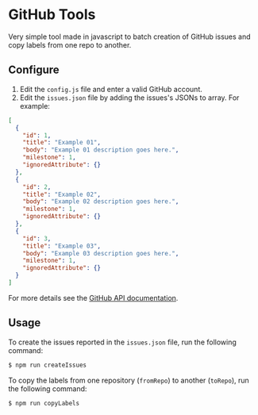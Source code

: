 # GitHub Tools

Very simple tool made in javascript to batch creation of GitHub issues and copy labels from one repo to another.

## Configure

1.  Edit the `config.js` file and enter a valid GitHub account.
2.  Edit the `issues.json` file by adding the issues's JSONs to array. For example:

```json
[
  {
    "id": 1,
    "title": "Example 01",
    "body": "Example 01 description goes here.",
    "milestone": 1,
    "ignoredAttribute": {}
  },
  {
    "id": 2,
    "title": "Example 02",
    "body": "Example 02 description goes here.",
    "milestone": 1,
    "ignoredAttribute": {}
  },
  {
    "id": 3,
    "title": "Example 03",
    "body": "Example 03 description goes here.",
    "milestone": 1,
    "ignoredAttribute": {}
  }
]
```

For more details see the [GitHub API documentation](https://developer.github.com/v3/issues/#create-an-issue).

## Usage

To create the issues reported in the `issues.json` file, run the following command:

```bash
$ npm run createIssues
```

To copy the labels from one repository (`fromRepo`) to another (`toRepo`), run the following command:

```bash
$ npm run copyLabels
```
